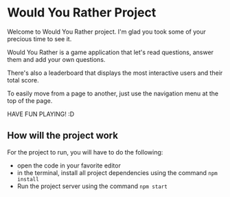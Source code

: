 # Would You Rather Project

Welcome to Would You Rather project. I'm glad you took some of your precious time to see it.

Would You Rather is a game application that let's read questions, answer them and add your own questions.

There's also a leaderboard that displays the most interactive users and their total score.

To easily move from a page to another, just use the navigation menu at the top of the page.

HAVE FUN PLAYING! :D


## How will the project work
For the project to run, you will have to do the following:
* open the code in your favorite editor
* in the terminal, install all project dependencies using the command `npm install`
* Run the project server using the command `npm start`